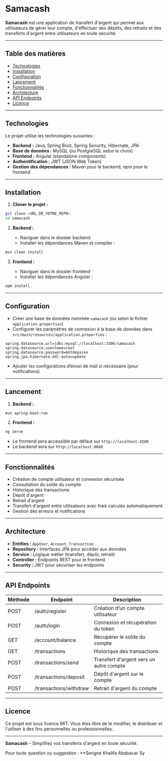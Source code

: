 # Samacash

**Samacash** est une application de transfert d'argent qui permet aux utilisateurs de gérer leur compte, d'effectuer des dépôts, des retraits et des transferts d'argent entre utilisateurs en toute sécurité.

---

## Table des matières

* [Technologies](#technologies)
* [Installation](#installation)
* [Configuration](#configuration)
* [Lancement](#lancement)
* [Fonctionnalités](#fonctionnalités)
* [Architecture](#architecture)
* [API Endpoints](#api-endpoints)
* [Licence](#licence)

---

## Technologies

Le projet utilise les technologies suivantes :

* **Backend :** Java, Spring Boot, Spring Security, Hibernate, JPA
* **Base de données :** MySQL (ou PostgreSQL selon le choix)
* **Frontend :** Angular (standalone components)
* **Authentification :** JWT (JSON Web Token)
* **Gestion des dépendances :** Maven pour le backend, npm pour le frontend

---

## Installation

1. **Cloner le projet :**

```bash
git clone <URL_DE_VOTRE_REPO>
cd samacash
```

2. **Backend :**

   * Naviguer dans le dossier backend
   * Installer les dépendances Maven et compiler :

```bash
mvn clean install
```

3. **Frontend :**

   * Naviguer dans le dossier frontend
   * Installer les dépendances Angular :

```bash
npm install
```

---

## Configuration

* Créer une base de données nommée `samacash` (ou selon le fichier `application.properties`)
* Configurer les paramètres de connexion à la base de données dans `src/main/resources/application.properties` :

```properties
spring.datasource.url=jdbc:mysql://localhost:3306/samacash
spring.datasource.username=root
spring.datasource.password=motdepasse
spring.jpa.hibernate.ddl-auto=update
```

* Ajouter les configurations d’envoi de mail si nécessaire (pour notifications)

---

## Lancement

1. **Backend :**

```bash
mvn spring-boot:run
```

2. **Frontend :**

```bash
ng serve
```

* Le frontend sera accessible par défaut sur `http://localhost:4200`
* Le backend sera sur `http://localhost:8080`

---

## Fonctionnalités

* Création de compte utilisateur et connexion sécurisée
* Consultation du solde du compte
* Historique des transactions
* Dépôt d'argent
* Retrait d'argent
* Transfert d'argent entre utilisateurs avec frais calculés automatiquement
* Gestion des erreurs et notifications

---

## Architecture

* **Entities :** `AppUser`, `Account`, `Transaction`
* **Repository :** Interfaces JPA pour accéder aux données
* **Service :** Logique métier (transfert, dépôt, retrait)
* **Controller :** Endpoints REST pour le frontend
* **Security :** JWT pour sécuriser les endpoints

---

## API Endpoints

| Méthode | Endpoint               | Description                             |
| ------- | ---------------------- | --------------------------------------- |
| POST    | /auth/register         | Création d’un compte utilisateur        |
| POST    | /auth/login            | Connexion et récupération du token      |
| GET     | /account/balance       | Récupérer le solde du compte            |
| GET     | /transactions          | Historique des transactions             |
| POST    | /transactions/send     | Transfert d'argent vers un autre compte |
| POST    | /transactions/deposit  | Dépôt d'argent sur le compte            |
| POST    | /transactions/withdraw | Retrait d'argent du compte              |

---

## Licence

Ce projet est sous licence MIT.
Vous êtes libre de le modifier, le distribuer et l'utiliser à des fins personnelles ou professionnelles.

---

**Samacash** – Simplifiez vos transferts d'argent en toute sécurité.

Pour toute question ou suggestion :
**Serigne Khalifa Ababacar Sy
